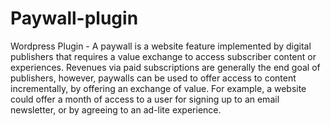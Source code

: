 # Paywall-plugin


Wordpress Plugin - A paywall is a website feature implemented by digital publishers that requires a value exchange to access subscriber content or experiences. Revenues via paid subscriptions are generally the end goal of publishers, however, paywalls can be used to offer access to content incrementally, by offering an exchange of value. For example, a website could offer a month of access to a user for signing up to an email newsletter, or by agreeing to an ad-lite experience.
